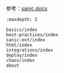 ```{include} ../README.md
```

参考：[sanic docs](https://sanic.dev/zh/)

```{toctree}
:maxdepth: 2

basics/index
best-practices/index
sanic-ext/index
html/index
integrations/index
deploy/index
chaos/index
about
```
